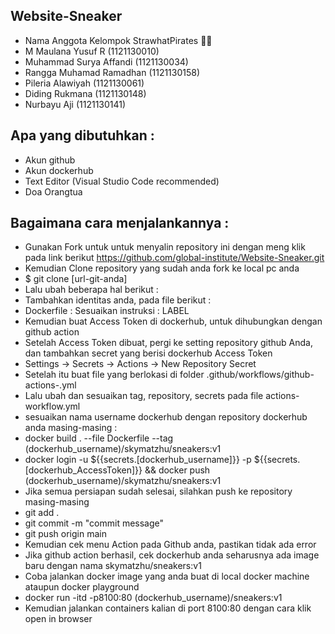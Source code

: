 ## Website-Sneaker

- Nama Anggota Kelompok StrawhatPirates 🏴‍☠️
- M Maulana Yusuf R (1121130010)
- Muhammad Surya Affandi (1121130034)
- Rangga Muhamad Ramadhan (1121130158)
- Pileria Alawiyah (1121130061)
- Diding Rukmana (1121130148)
- Nurbayu Aji (1121130141)


## Apa yang dibutuhkan :

- Akun github
- Akun dockerhub
- Text Editor (Visual Studio Code recommended)
- Doa Orangtua

## Bagaimana cara menjalankannya :
- Gunakan Fork untuk untuk menyalin repository ini dengan meng klik pada link berikut https://github.com/global-institute/Website-Sneaker.git
- Kemudian Clone repository yang sudah anda fork ke local pc anda
- $ git clone [url-git-anda]
- Lalu ubah beberapa hal berikut :
- Tambahkan identitas anda, pada file berikut :
- Dockerfile : Sesuaikan instruksi : LABEL
- Kemudian buat Access Token di dockerhub, untuk dihubungkan dengan github action
- Setelah Access Token dibuat, pergi ke setting repository github Anda, dan tambahkan secret yang berisi dockerhub Access Token
- Settings -> Secrets -> Actions -> New Repository Secret
- Setelah itu buat file yang berlokasi di folder .github/workflows/github-actions-.yml
- Lalu ubah dan sesuaikan tag, repository, secrets pada file actions-workflow.yml
- sesuaikan nama username dockerhub dengan repository dockerhub anda masing-masing :
- docker build . --file Dockerfile --tag (dockerhub_username)/skymatzhu/sneakers:v1
- docker login -u ${{secrets.[dockerhub_username]}} -p ${{secrets.[dockerhub_AccessToken]}} && docker push (dockerhub_username)/skymatzhu/sneakers:v1
- Jika semua persiapan sudah selesai, silahkan push ke repository masing-masing
- git add .
- git commit -m "commit message"
- git push origin main
- Kemudian cek menu Action pada Github anda, pastikan tidak ada error
- Jika github action berhasil, cek dockerhub anda seharusnya ada image baru dengan nama skymatzhu/sneakers:v1
- Coba jalankan docker image yang anda buat di local docker machine ataupun docker playground
- docker run -itd -p8100:80 (dockerhub_username)/sneakers:v1
- Kemudian jalankan containers kalian di port 8100:80 dengan cara klik open in browser
